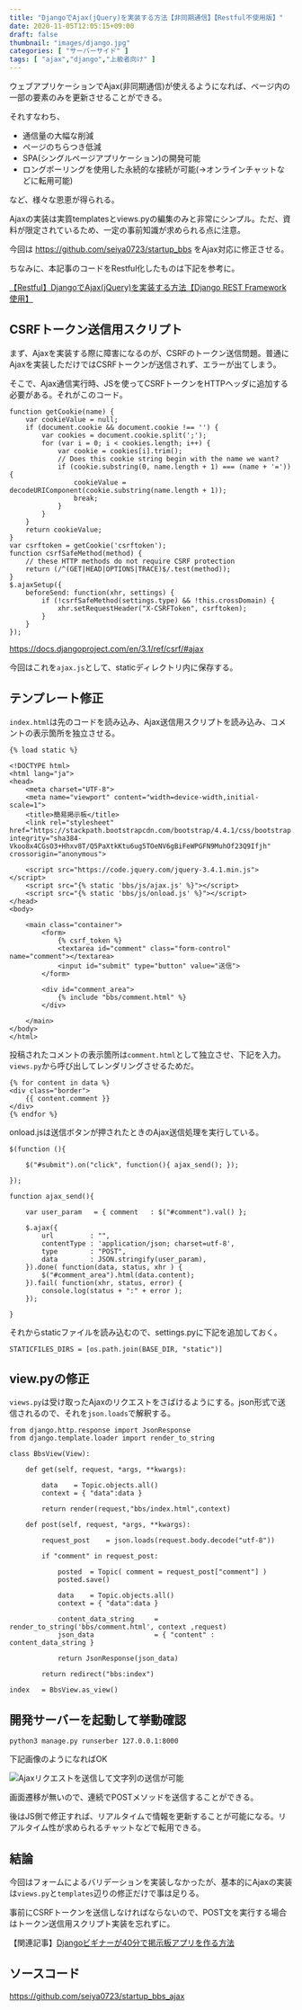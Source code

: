 ```yaml
---
title: "DjangoでAjax(jQuery)を実装する方法【非同期通信】【Restful不使用版】"
date: 2020-11-05T12:05:15+09:00
draft: false
thumbnail: "images/django.jpg"
categories: [ "サーバーサイド" ]
tags: [ "ajax","django","上級者向け" ]
---
```



ウェブアプリケーションでAjax(非同期通信)が使えるようになれば、ページ内の一部の要素のみを更新させることができる。

それすなわち、

- 通信量の大幅な削減
- ページのちらつき低減
- SPA(シングルページアプリケーション)の開発可能
- ロングポーリングを使用した永続的な接続が可能(→オンラインチャットなどに転用可能)

など、様々な恩恵が得られる。

Ajaxの実装は実質templatesとviews.pyの編集のみと非常にシンプル。ただ、資料が限定されているため、一定の事前知識が求められる点に注意。

今回は https://github.com/seiya0723/startup_bbs をAjax対応に修正させる。

ちなみに、本記事のコードをRestful化したものは下記を参考に。

[【Restful】DjangoでAjax(jQuery)を実装する方法【Django REST Framework使用】](/post/django-ajax-restful/)


## CSRFトークン送信用スクリプト

まず、Ajaxを実装する際に障害になるのが、CSRFのトークン送信問題。普通にAjaxを実装しただけではCSRFトークンが送信されず、エラーが出てしまう。

そこで、Ajax通信実行時、JSを使ってCSRFトークンをHTTPヘッダに追加する必要がある。それがこのコード。

    function getCookie(name) {
        var cookieValue = null;
        if (document.cookie && document.cookie !== '') {
            var cookies = document.cookie.split(';');
            for (var i = 0; i < cookies.length; i++) {
                var cookie = cookies[i].trim();
                // Does this cookie string begin with the name we want?
                if (cookie.substring(0, name.length + 1) === (name + '=')) {
                    cookieValue = decodeURIComponent(cookie.substring(name.length + 1));
                    break;
                }
            }
        }
        return cookieValue;
    }
    var csrftoken = getCookie('csrftoken');
    function csrfSafeMethod(method) {
        // these HTTP methods do not require CSRF protection
        return (/^(GET|HEAD|OPTIONS|TRACE)$/.test(method));
    }
    $.ajaxSetup({
        beforeSend: function(xhr, settings) {
            if (!csrfSafeMethod(settings.type) && !this.crossDomain) {
                xhr.setRequestHeader("X-CSRFToken", csrftoken);
            }
        }
    });


https://docs.djangoproject.com/en/3.1/ref/csrf/#ajax

今回はこれを`ajax.js`として、staticディレクトリ内に保存する。

## テンプレート修正

`index.html`は先のコードを読み込み、Ajax送信用スクリプトを読み込み、コメントの表示箇所を独立させる。

    {% load static %}
    
    <!DOCTYPE html>
    <html lang="ja">
    <head>
    	<meta charset="UTF-8">
        <meta name="viewport" content="width=device-width,initial-scale=1">
    	<title>簡易掲示板</title>
        <link rel="stylesheet" href="https://stackpath.bootstrapcdn.com/bootstrap/4.4.1/css/bootstrap.min.css" integrity="sha384-Vkoo8x4CGsO3+Hhxv8T/Q5PaXtkKtu6ug5TOeNV6gBiFeWPGFN9MuhOf23Q9Ifjh" crossorigin="anonymous">
    
        <script src="https://code.jquery.com/jquery-3.4.1.min.js"></script>
        <script src="{% static 'bbs/js/ajax.js' %}"></script>
        <script src="{% static 'bbs/js/onload.js' %}"></script>
    </head>
    <body>
    
        <main class="container">
            <form>
                {% csrf_token %}
                <textarea id="comment" class="form-control" name="comment"></textarea>
                <input id="submit" type="button" value="送信">
            </form>
    
            <div id="comment_area">
                {% include "bbs/comment.html" %}
            </div>
    
        </main>
    </body>
    </html>
    

投稿されたコメントの表示箇所は`comment.html`として独立させ、下記を入力。`views.py`から呼び出してレンダリングさせるためだ。

    {% for content in data %}
    <div class="border">
        {{ content.comment }}
    </div>
    {% endfor %}


onload.jsは送信ボタンが押されたときのAjax送信処理を実行している。

    $(function (){ 
    
        $("#submit").on("click", function(){ ajax_send(); }); 
    
    });
    
    function ajax_send(){
        
        var user_param   = { comment   : $("#comment").val() };
    
        $.ajax({
            url         : "", 
            contentType : 'application/json; charset=utf-8',
            type        : "POST",
            data        : JSON.stringify(user_param),
        }).done( function(data, status, xhr ) { 
            $("#comment_area").html(data.content);
        }).fail( function(xhr, status, error) {
            console.log(status + ":" + error );
        }); 
    
    }

それからstaticファイルを読み込むので、settings.pyに下記を追加しておく。

    STATICFILES_DIRS = [os.path.join(BASE_DIR, "static")]

## view.pyの修正

`views.py`は受け取ったAjaxのリクエストをさばけるようにする。json形式で送信されるので、それを`json.loads`で解釈する。

    from django.http.response import JsonResponse
    from django.template.loader import render_to_string
    
    class BbsView(View):
    
        def get(self, request, *args, **kwargs):
    
            data    = Topic.objects.all()
            context = { "data":data }
    
            return render(request,"bbs/index.html",context)
    
        def post(self, request, *args, **kwargs):
    
            request_post    = json.loads(request.body.decode("utf-8"))
    
            if "comment" in request_post:
    
                posted  = Topic( comment = request_post["comment"] )
                posted.save()
    
                data    = Topic.objects.all()
                context = { "data":data }
    
                content_data_string     = render_to_string('bbs/comment.html', context ,request)
                json_data               = { "content" : content_data_string }
    
                return JsonResponse(json_data)
    
            return redirect("bbs:index")
    
    index   = BbsView.as_view()

## 開発サーバーを起動して挙動確認

    python3 manage.py runserber 127.0.0.1:8000


下記画像のようになればOK

<div class="img-center"><img src="/images/Screenshot from 2020-11-06 10-44-25.png" alt="Ajaxリクエストを送信して文字列の送信が可能"></div>

画面遷移が無いので、連続でPOSTメソッドを送信することができる。

後はJS側で修正すれば、リアルタイムで情報を更新することが可能になる。リアルタイム性が求められるチャットなどで転用できる。


## 結論

今回はフォームによるバリデーションを実装しなかったが、基本的にAjaxの実装は`views.py`と`templates`辺りの修正だけで事は足りる。

事前にCSRFトークンを送信しなければならないので、POST文を実行する場合はトークン送信用スクリプト実装を忘れずに。

【関連記事】[Djangoビギナーが40分で掲示板アプリを作る方法](/post/startup-django/)


## ソースコード

https://github.com/seiya0723/startup_bbs_ajax


